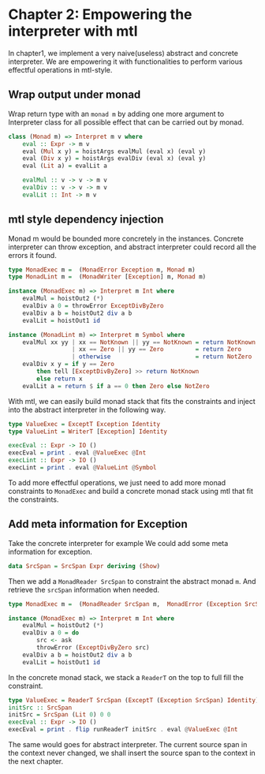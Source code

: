 # Chapter 2: Empowering the interpreter with mtl

In chapter1, we implement a very naive(useless) abstract and concrete interpreter.
We are empowering it with functionalities to perform various effectful operations in mtl-style.

## Wrap output under monad

Wrap return type with an `monad m` by adding one more argument to Interpreter class for all possible effect that can be carried out by monad.

```haskell
class (Monad m) => Interpret m v where
    eval :: Expr -> m v
    eval (Mul x y) = hoistArgs evalMul (eval x) (eval y)
    eval (Div x y) = hoistArgs evalDiv (eval x) (eval y)
    eval (Lit a) = evalLit a

    evalMul :: v -> v -> m v
    evalDiv :: v -> v -> m v
    evalLit :: Int -> m v
```

## mtl style dependency injection

Monad m would be bounded more concretely in the instances.
Concrete interpreter can throw exception, and abstract interpreter could record all the errors it found.

```haskell
type MonadExec m =  (MonadError Exception m, Monad m)
type MonadLint m =  (MonadWriter [Exception] m, Monad m)

instance (MonadExec m) => Interpret m Int where
    evalMul = hoistOut2 (*)
    evalDiv a 0 = throwError ExceptDivByZero
    evalDiv a b = hoistOut2 div a b
    evalLit = hoistOut1 id

instance (MonadLint m) => Interpret m Symbol where
    evalMul xx yy | xx == NotKnown || yy == NotKnown = return NotKnown
                  | xx == Zero || yy == Zero         = return Zero
                  | otherwise                        = return NotZero
    evalDiv x y = if y == Zero
        then tell [ExceptDivByZero] >> return NotKnown
        else return x
    evalLit a = return $ if a == 0 then Zero else NotZero
```

With mtl, we can easily build monad stack that fits the constraints and inject into the abstract interpreter in the following way.

```haskell
type ValueExec = ExceptT Exception Identity
type ValueLint = WriterT [Exception] Identity

execEval :: Expr -> IO ()
execEval = print . eval @ValueExec @Int
execLint :: Expr -> IO ()
execLint = print . eval @ValueLint @Symbol
```

To add more effectful operations, we just need to add more monad constraints to `MonadExec` and build a concrete monad stack using mtl that fit the constraints.

## Add meta information for Exception

Take the concrete interpreter for example
We could add some meta information for exception.

```haskell
data SrcSpan = SrcSpan Expr deriving (Show)
```

Then we add a `MonadReader SrcSpan` to constraint the abstract monad `m`. And retrieve the
`srcSpan` information when needed.

```haskell
type MonadExec m =  (MonadReader SrcSpan m,  MonadError (Exception SrcSpan) m, Monad m)

instance (MonadExec m) => Interpret m Int where
    evalMul = hoistOut2 (*)
    evalDiv a 0 = do
        src <- ask
        throwError (ExceptDivByZero src)
    evalDiv a b = hoistOut2 div a b
    evalLit = hoistOut1 id
```

In the concrete monad stack, we stack a `ReaderT` on the top to full fill the constraint.

```haskell
type ValueExec = ReaderT SrcSpan (ExceptT (Exception SrcSpan) Identity)
initSrc :: SrcSpan
initSrc = SrcSpan (Lit 0) 0 0
execEval :: Expr -> IO ()
execEval = print . flip runReaderT initSrc . eval @ValueExec @Int
```

The same would goes for abstract interpreter.
The current source span in the context never changed, we shall insert the source span to the context in the next chapter.
